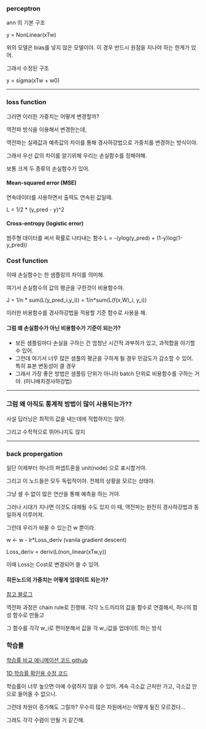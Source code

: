### perceptron

ann 의 기본 구조 

y = NonLinear(xTw)

위의 모델은 bias를 넣지 않은 모델이야. 이 경우 반드시 원점을 지나야 하는 한계가 있어.

그래서 수정된 구조

y = sigma(xTw + w0)

---

### loss function

그러면 이러한 가중치는 어떻게 변경할까?

역전파 방식을 이용해서 변경한는데,

역전파는 실제값과 예측값의 차이를 통해 경사하강법으로 가중치를 변경하는 방식이야.

그래서 우선 값의 차이를 알기위해 우리는 손실함수를 정해야해.

보통 크게 두 종류의 손실함수가 있어.

#### Mean-squared error (MSE)

연속데이터를 사용하면서 출력도 연속된 값일때.

L = 1/2 * (y_pred - y)^2

#### Cross-entropy (logistic error)

범주형 데이터를 써서 확률로 나타내는 함수
L = -(ylog(y_pred) + (1-y)log(1-y_pred))


### Cost function

이때 손실함수는 한 샘플링의 차이를 의미해. 

여기서 손실함수의 값의 평균을 구한것이 비용함수야.

J = 1/n * sum(L(y_pred_i,y_i)) = 1/n*sum(L(f(x,W)_i, y_i))

이러한 비용함수를 경사하강법을 적용할 기준 함수로 사용을 해.

#### 그럼 왜 손실함수가 아닌 비용함수가 기준이 되는가?

- 보든 샘플링마다 손실을 구하는 건 엄청난 시간적 과부하가 있고, 과적합을 야기할 수 있어.
- 그런데 여기서 너무 많은 샘플의 평균을 구하게 될 경우 민감도가 감소할 수 있어. 특히 표본 변동성이 클 경우
- 그래서 가장 좋은 방법은 샘플링 단위가 아니라 batch 단위로 비용함수를 구하는 거야. (미니배치경사하강법)

---

### 그럼 왜 아직도 통계적 방법이 많이 사용되는가??

사실 딥러닝은 최적의 값을 내는데에 적합하지는 않아.

그리고 수학적으로 뛰어나지도 않지

---

### back propergation

일단 이제부터 하나의 퍼셉트론을 unit(node) 으로 표시할거야.

그리고 이 노드들은 모두 독립적이야. 전체의 상황을 모르는 상태야.

그냥 셀 수 없이 많은 연산을 통해 예측을 하는 거야.

그러나 시대가 지나면 이것도 대체될 수도 있지
이 때, 역전파는 완전히 경사하강법과 동일하게 이루어져.

그런데 우리가 바꿀 수 있는건 w 뿐이라.

w <- w - lr*Loss_deriv (vanila gradient descent)

Loss_deriv = deriv(L(non_linear(xTw,y))

이때 Loss는 Cost로 변경되어 쓸 수 있어. 

#### 히든노드의 가중치는 어떻게 업데이트 되는가?

[참고 블로그](https://amber-chaeeunk.tistory.com/18)

역전파 과정은 chain rule로 진행돼. 각각 노드끼리의 값을 함수로 연결해서, 하나의 함성 함수로 만들고

그 함수를 각각 w_i로 편미분해서 값을 각 w_i값을 업데이트 하는 방식 

### 학습률

[학습률 비교 에니메이션 코드 github](https://github.com/pablocpz/Gradient-Descent-Visualizations)

[1D 학습률 확인용 수정 코드](https://drive.google.com/file/d/1JlDZC_SSpwTR9Z8JnR0D07Q9Zh0xoHcl/view?usp=drive_link)

학습률이 너무 높으면 아예 수렴하지 않을 수 있어. 계속 극소값 근처만 가고, 극소값 안으로 들어올 수 없으니.

그런데 차원이 증가해도 그럴까? 무수히 많은 차원에서는 어떻게 될진 모르겠다...

그래도 각각 수렴이 안될 거 같긴해.